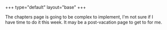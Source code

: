 +++
type="default"
layout="base"
+++

The chapters page is going to be complex to implement, I'm not sure if I have time to do it this week. It may be a post-vacation page to get to for me.
